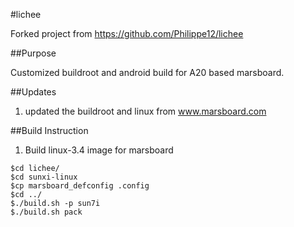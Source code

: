 #lichee

Forked project from https://github.com/Philippe12/lichee

##Purpose

Customized buildroot and android build for A20 based marsboard.

##Updates

1. updated the buildroot and linux from www.marsboard.com

##Build Instruction

1. Build linux-3.4 image for marsboard 

``` 
$cd lichee/
$cd sunxi-linux
$cp marsboard_defconfig .config
$cd ../
$./build.sh -p sun7i
$./build.sh pack
``` 
